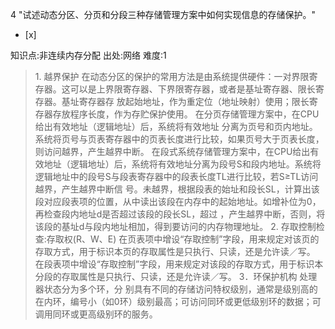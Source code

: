 4
"试述动态分区、分页和分段三种存储管理方案中如何实现信息的存储保护。"
- [x]

知识点:非连续内存分配
出处:网络
难度:1
> 1\. 越界保护 在动态分区的保护的常用方法是由系统提供硬件：一对界限寄存器。这可以是上界限寄存器、下界限寄存器，或者是基址寄存器、限长寄存器。基址寄存器存
> 放起始地址，作为重定位（地址映射）使用；限长寄存器存放程序长度，作为存贮保护使用。 在分页存储管理方案中，在CPU给出有效地址（逻辑地址）后，系统将有效地址
> 分离为页号和页内地址。系统将页号与页表寄存器中的页表长度进行比较，如果页号大于页表长度，则访问越界，产生越界中断。 在段式系统存储管理方案中，在CPU给出有
> 效地址（逻辑地址）后，系统将有效地址分离为段号S和段内地址。系统将逻辑地址中的段号S与段表寄存器中的段表长度TL进行比较，若S≥TL访问越界，产生越界中断信
> 号。未越界，根据段表的始址和段长SL，计算出该段对应段表项的位置，从中读出该段在内存中的起始地址。如增补位为0，再检查段内地址d是否超过该段的段长SL，超过
> ，产生越界中断，否则，将该段的基址d与段内地址相加，得到要访问的内存物理地址。 2\. 存取控制检查:存取权(R、W、E)
> 在页表项中增设“存取控制”字段，用来规定对该页的存取方式，用于标识本页的存取属性是只执行、只读，还是允许读／写。
> 在段表项中增设“存取控制”字段，用来规定对该段的存取方式，用于标识本分段的存取属性是只执行、只读，还是允许读／写。 3．环保护机构 处理器状态分为多个环，分
> 别具有不同的存储访问特权级别，通常是级别高的在内环，编号小（如0环）级别最高；可访问同环或更低级别环的数据；可调用同环或更高级别环的服务。

